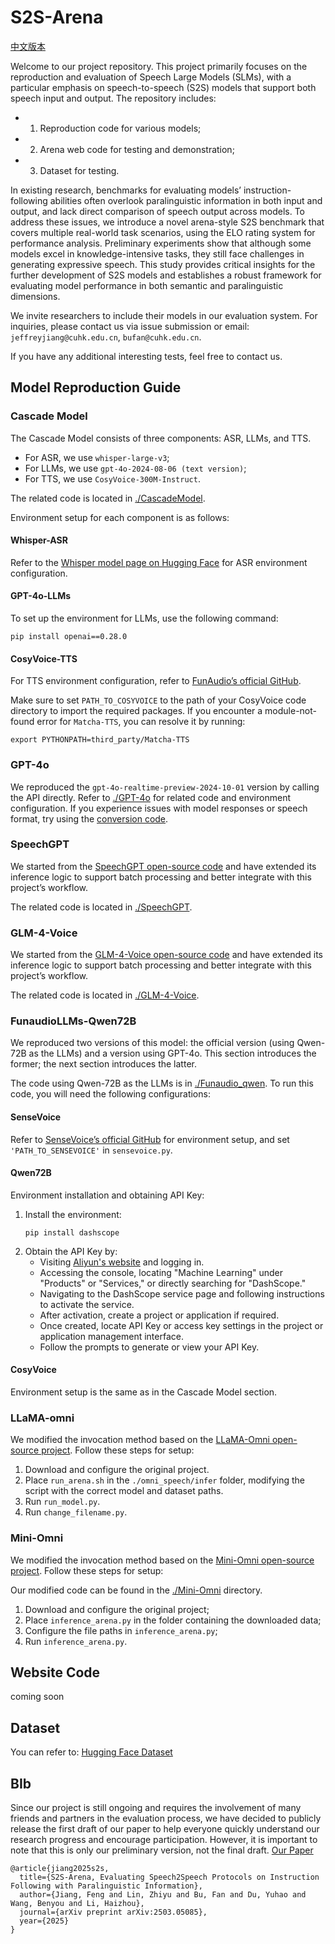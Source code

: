 ﻿# S2S-Arena
[中文版本](./README_zh.md)

Welcome to our project repository. This project primarily focuses on the reproduction and evaluation of Speech Large Models (SLMs), with a particular emphasis on speech-to-speech (S2S) models that support both speech input and output. The repository includes:
* 1) Reproduction code for various models;
* 2) Arena web code for testing and demonstration;
* 3) Dataset for testing.

In existing research, benchmarks for evaluating models’ instruction-following abilities often overlook paralinguistic information in both input and output, and lack direct comparison of speech output across models. To address these issues, we introduce a novel arena-style S2S benchmark that covers multiple real-world task scenarios, using the ELO rating system for performance analysis. Preliminary experiments show that although some models excel in knowledge-intensive tasks, they still face challenges in generating expressive speech. This study provides critical insights for the further development of S2S models and establishes a robust framework for evaluating model performance in both semantic and paralinguistic dimensions.

We invite researchers to include their models in our evaluation system. For inquiries, please contact us via issue submission or email: `jeffreyjiang@cuhk.edu.cn`, `bufan@cuhk.edu.cn`.

If you have any additional interesting tests, feel free to contact us.

## Model Reproduction Guide
### Cascade Model
The Cascade Model consists of three components: ASR, LLMs, and TTS.
* For ASR, we use `whisper-large-v3`;
* For LLMs, we use `gpt-4o-2024-08-06 (text version)`;
* For TTS, we use `CosyVoice-300M-Instruct`.

The related code is located in [./CascadeModel](./CascadeModel).

Environment setup for each component is as follows:
#### Whisper-ASR
Refer to the [Whisper model page on Hugging Face](https://huggingface.co/openai/whisper-large-v3) for ASR environment configuration.

#### GPT-4o-LLMs
To set up the environment for LLMs, use the following command:
```shell
pip install openai==0.28.0
```

#### CosyVoice-TTS
For TTS environment configuration, refer to [FunAudio’s official GitHub](https://github.com/FunAudioLLM/CosyVoice).

Make sure to set `PATH_TO_COSYVOICE` to the path of your CosyVoice code directory to import the required packages. If you encounter a module-not-found error for `Matcha-TTS`, you can resolve it by running:
```shell
export PYTHONPATH=third_party/Matcha-TTS
```

### GPT-4o
We reproduced the `gpt-4o-realtime-preview-2024-10-01` version by calling the API directly. Refer to [./GPT-4o](./GPT-4o) for related code and environment configuration. If you experience issues with model responses or speech format, try using the [conversion code](./GPT-4o/input/convert.py).

### SpeechGPT
We started from the [SpeechGPT open-source code](https://github.com/0nutation/SpeechGPT/tree/main/speechgpt) and have extended its inference logic to support batch processing and better integrate with this project’s workflow.  

The related code is located in [./SpeechGPT](./SpeechGPT).

### GLM-4-Voice
We started from the [GLM-4-Voice open-source code](https://github.com/THUDM/GLM-4-Voice) and have extended its inference logic to support batch processing and better integrate with this project’s workflow.  

The related code is located in [./GLM-4-Voice](./GLM-4-Voice).

### FunaudioLLMs-Qwen72B
We reproduced two versions of this model: the official version (using Qwen-72B as the LLMs) and a version using GPT-4o. This section introduces the former; the next section introduces the latter.

The code using Qwen-72B as the LLMs is in [./Funaudio_qwen](./Funaudio_qwen). To run this code, you will need the following configurations:

#### SenseVoice
Refer to [SenseVoice’s official GitHub](https://github.com/FunAudioLLM/SenseVoice) for environment setup, and set `'PATH_TO_SENSEVOICE'` in `sensevoice.py`.

#### Qwen72B
Environment installation and obtaining API Key:
1. Install the environment:
   ```shell
   pip install dashscope
   ```
2. Obtain the API Key by:
   * Visiting [Aliyun's website](https://www.aliyun.com/) and logging in.
   * Accessing the console, locating "Machine Learning" under "Products" or "Services," or directly searching for "DashScope."
   * Navigating to the DashScope service page and following instructions to activate the service.
   * After activation, create a project or application if required.
   * Once created, locate API Key or access key settings in the project or application management interface.
   * Follow the prompts to generate or view your API Key.

#### CosyVoice
Environment setup is the same as in the Cascade Model section.

### LLaMA-omni
We modified the invocation method based on the [LLaMA-Omni open-source project](https://github.com/ictnlp/LLaMA-Omni). Follow these steps for setup:

1. Download and configure the original project.
2. Place `run_arena.sh` in the `./omni_speech/infer` folder, modifying the script with the correct model and dataset paths.
3. Run `run_model.py`.
4. Run `change_filename.py`.

### Mini-Omni
We modified the invocation method based on the [Mini-Omni open-source project](https://github.com/gpt-omni/mini-omni). Follow these steps for setup:

Our modified code can be found in the [./Mini-Omni](Mini-Omni) directory.
1. Download and configure the original project;
2. Place `inference_arena.py` in the folder containing the downloaded data;
3. Configure the file paths in `inference_arena.py`;
4. Run `inference_arena.py`.


## Website Code

coming soon

## Dataset

You can refer to: [Hugging Face Dataset](https://huggingface.co/datasets/FreedomIntelligence/S2S-Arena)

## BIb
Since our project is still ongoing and requires the involvement of many friends and partners in the evaluation process, we have decided to publicly release the first draft of our paper to help everyone quickly understand our research progress and encourage participation. However, it is important to note that this is only our preliminary version, not the final draft.
[Our Paper](./S2S_Arena.pdf)
```
@article{jiang2025s2s,
  title={S2S-Arena, Evaluating Speech2Speech Protocols on Instruction Following with Paralinguistic Information},
  author={Jiang, Feng and Lin, Zhiyu and Bu, Fan and Du, Yuhao and Wang, Benyou and Li, Haizhou},
  journal={arXiv preprint arXiv:2503.05085},
  year={2025}
}

```
